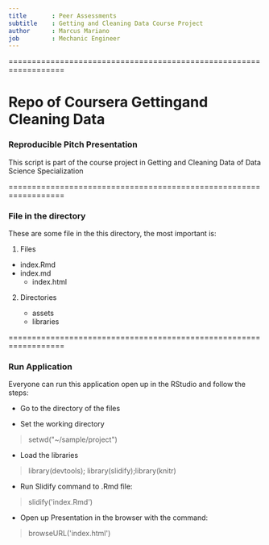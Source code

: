```yaml
---
title       : Peer Assessments
subtitle    : Getting and Cleaning Data Course Project
author      : Marcus Mariano
job         : Mechanic Engineer
---
```

==================================================================

# Repo of Coursera Gettingand Cleaning Data

### Reproducible Pitch Presentation

This script is part of the course project in Getting and Cleaning Data of Data Science Specialization

==================================================================

### File in the directory

These are some file in the this directory, the most important is:

1. Files

* index.Rmd
* index.md
    * index.html

2.  Directories

    * assets
    * libraries
    
==================================================================

### Run Application
 
Everyone can run this application open up in the RStudio and follow the steps:

- Go to the directory of the files
 
- Set the working directory

> setwd("~/sample/project")

- Load the libraries

> library(devtools); library(slidify);library(knitr)

- Run Slidify command to .Rmd file:

> slidify('index.Rmd')

- Open up Presentation in the browser with the command:

> browseURL('index.html')
